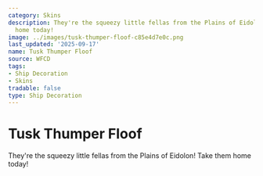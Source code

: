 ```yaml
---
category: Skins
description: They're the squeezy little fellas from the Plains of Eidolon! Take them
  home today!
image: ../images/tusk-thumper-floof-c85e4d7e0c.png
last_updated: '2025-09-17'
name: Tusk Thumper Floof
source: WFCD
tags:
- Ship Decoration
- Skins
tradable: false
type: Ship Decoration
---
```


# Tusk Thumper Floof

They're the squeezy little fellas from the Plains of Eidolon! Take them home today!

